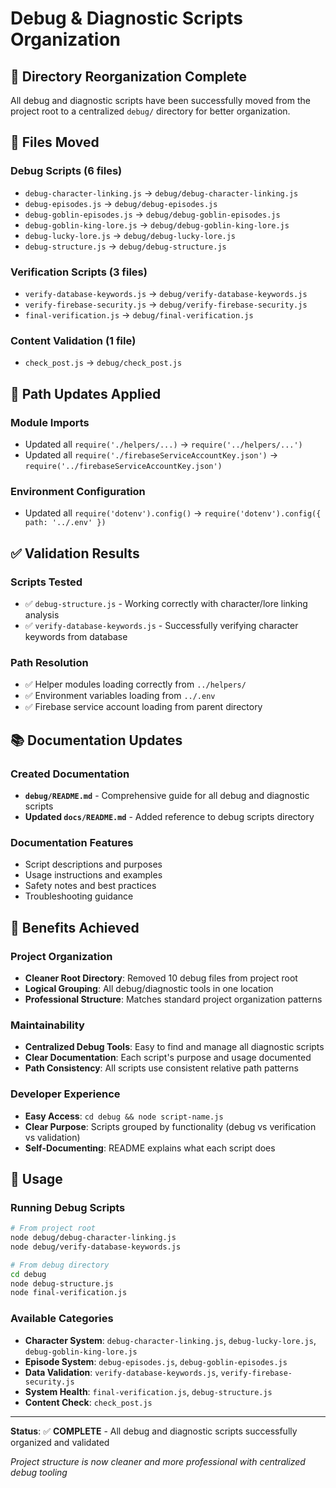 # Debug & Diagnostic Scripts Organization

## 📁 Directory Reorganization Complete

All debug and diagnostic scripts have been successfully moved from the project root to a centralized `debug/` directory for better organization.

## 🔄 Files Moved

### Debug Scripts (6 files)
- `debug-character-linking.js` → `debug/debug-character-linking.js`
- `debug-episodes.js` → `debug/debug-episodes.js`
- `debug-goblin-episodes.js` → `debug/debug-goblin-episodes.js`
- `debug-goblin-king-lore.js` → `debug/debug-goblin-king-lore.js`
- `debug-lucky-lore.js` → `debug/debug-lucky-lore.js`
- `debug-structure.js` → `debug/debug-structure.js`

### Verification Scripts (3 files)
- `verify-database-keywords.js` → `debug/verify-database-keywords.js`
- `verify-firebase-security.js` → `debug/verify-firebase-security.js`
- `final-verification.js` → `debug/final-verification.js`

### Content Validation (1 file)
- `check_post.js` → `debug/check_post.js`

## 🔧 Path Updates Applied

### Module Imports
- Updated all `require('./helpers/...)` → `require('../helpers/...')`
- Updated all `require('./firebaseServiceAccountKey.json')` → `require('../firebaseServiceAccountKey.json')`

### Environment Configuration
- Updated all `require('dotenv').config()` → `require('dotenv').config({ path: '../.env' })`

## ✅ Validation Results

### Scripts Tested
- ✅ `debug-structure.js` - Working correctly with character/lore linking analysis
- ✅ `verify-database-keywords.js` - Successfully verifying character keywords from database

### Path Resolution
- ✅ Helper modules loading correctly from `../helpers/`
- ✅ Environment variables loading from `../.env`
- ✅ Firebase service account loading from parent directory

## 📚 Documentation Updates

### Created Documentation
- **`debug/README.md`** - Comprehensive guide for all debug and diagnostic scripts
- **Updated `docs/README.md`** - Added reference to debug scripts directory

### Documentation Features
- Script descriptions and purposes
- Usage instructions and examples
- Safety notes and best practices
- Troubleshooting guidance

## 🎯 Benefits Achieved

### Project Organization
- **Cleaner Root Directory**: Removed 10 debug files from project root
- **Logical Grouping**: All debug/diagnostic tools in one location
- **Professional Structure**: Matches standard project organization patterns

### Maintainability
- **Centralized Debug Tools**: Easy to find and manage all diagnostic scripts
- **Clear Documentation**: Each script's purpose and usage documented
- **Path Consistency**: All scripts use consistent relative path patterns

### Developer Experience
- **Easy Access**: `cd debug && node script-name.js`
- **Clear Purpose**: Scripts grouped by functionality (debug vs verification vs validation)
- **Self-Documenting**: README explains what each script does

## 🚀 Usage

### Running Debug Scripts
```bash
# From project root
node debug/debug-character-linking.js
node debug/verify-database-keywords.js

# From debug directory
cd debug
node debug-structure.js
node final-verification.js
```

### Available Categories
- **Character System**: `debug-character-linking.js`, `debug-lucky-lore.js`, `debug-goblin-king-lore.js`
- **Episode System**: `debug-episodes.js`, `debug-goblin-episodes.js`
- **Data Validation**: `verify-database-keywords.js`, `verify-firebase-security.js`
- **System Health**: `final-verification.js`, `debug-structure.js`
- **Content Check**: `check_post.js`

---

**Status**: ✅ **COMPLETE** - All debug and diagnostic scripts successfully organized and validated

*Project structure is now cleaner and more professional with centralized debug tooling*